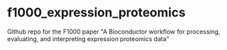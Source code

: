 # f1000_expression_proteomics
Github repo for the F1000 paper "A Bioconductor workflow for processing, evaluating, and interpreting expression proteomics data"

